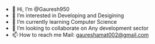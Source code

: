 - 👋 Hi, I’m @Gauresh950
- 👀 I’m interested in Developing and Desigining
- 🌱 I’m currently learning Computer Science
- 💞️ I’m looking to collaborate on Any development sector
- 📫 How to reach me  Mail: gaureshamat002@gmail.com

<!---
Gauresh950/Gauresh950 is a ✨ special ✨ repository because its `README.md` (this file) appears on your GitHub profile.
You can click the Preview link to take a look at your changes.
--->
